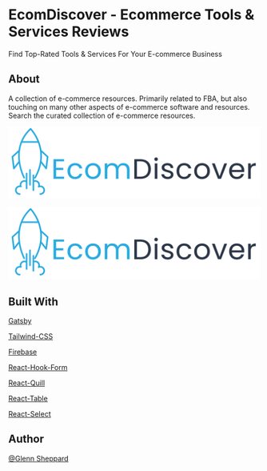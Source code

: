 # EcomDiscover - Ecommerce Tools & Services Reviews

Find Top-Rated Tools & Services For Your E-commerce Business

## About

A collection of e-commerce resources. Primarily related to FBA, but also touching on many other aspects of e-commerce software and resources. Search the curated collection of e-commerce resources.

![EcomDiscover Logo](/src/images/logo_ecomdiscover.png)

<img src="/src/images/logo_ecomdiscover.png" alt="EcomDiscover Logo" />

## Built With

[Gatsby](https://github.com/gatsbyjs/gatsby)

[Tailwind-CSS](https://tailwindcss.com)

[Firebase](https://firebase.io)

[React-Hook-Form](https://react-hook-form.com/)

[React-Quill](https://github.com/zenoamaro/react-quill)

[React-Table](https://github.com/tannerlinsley/react-table)

[React-Select](https://react-select.com/home)

## Author

[@Glenn Sheppard](https://glennsheppard.dev)
                           
